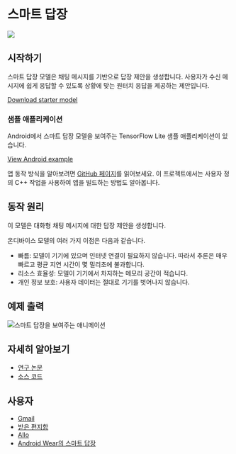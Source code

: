 # 스마트 답장


<img src="../images/smart_reply.png" class="attempt-right">

## 시작하기

스마트 답장 모델은 채팅 메시지를 기반으로 답장 제안을 생성합니다. 사용자가 수신 메시지에 쉽게 응답할 수 있도록 상황에 맞는 원터치 응답을 제공하는 제안입니다.

<a class="button button-primary" href="https://tfhub.dev/tensorflow/lite-model/smartreply/1/default/1?lite-format=tflite">Download starter model</a>

### 샘플 애플리케이션

Android에서 스마트 답장 모델을 보여주는 TensorFlow Lite 샘플 애플리케이션이 있습니다.

<a class="button button-primary" href="https://github.com/tensorflow/examples/tree/master/lite/examples/smart_reply/android">View Android example</a>

앱 동작 방식을 알아보려면 [GitHub 페이지](https://github.com/tensorflow/examples/tree/master/lite/examples/smart_reply/android/)를 읽어보세요. 이 프로젝트에서는 사용자 정의 C++ 작업을 사용하여 앱을 빌드하는 방법도 알아봅니다.

## 동작 원리

이 모델은 대화형 채팅 메시지에 대한 답장 제안을 생성합니다.

온디바이스 모델의 여러 가지 이점은 다음과 같습니다.

<ul>
  <li>빠름: 모델이 기기에 있으며 인터넷 연결이 필요하지 않습니다. 따라서 추론은 매우 빠르고 평균 지연 시간이 몇 밀리초에 불과합니다.</li>
  <li>리소스 효율성: 모델이 기기에서 차지하는 메모리 공간이 적습니다.</li>
  <li>개인 정보 보호: 사용자 데이터는 절대로 기기를 벗어나지 않습니다.</li>
</ul>

## 예제 출력


<img alt="스마트 답장을 보여주는 애니메이션" src="images/smart_reply.gif" style="max-width: 300px">

## 자세히 알아보기

<ul>
  <li><a href="https://arxiv.org/pdf/1708.00630.pdf">연구 논문</a></li>
  <li><a href="https://github.com/tensorflow/examples/tree/master/lite/examples/smart_reply/android">소스 코드</a></li>
</ul>

## 사용자

<ul>
  <li><a href="https://www.blog.google/products/gmail/save-time-with-smart-reply-in-gmail/">Gmail</a></li>
  <li><a href="https://www.blog.google/products/gmail/computer-respond-to-this-email/">받은 편지함</a></li>
  <li><a href="https://blog.google/products/allo/google-allo-smarter-messaging-app/">Allo</a></li>
  <li><a href="https://research.googleblog.com/2017/02/on-device-machine-intelligence.html">Android Wear의 스마트 답장</a></li>
</ul>
